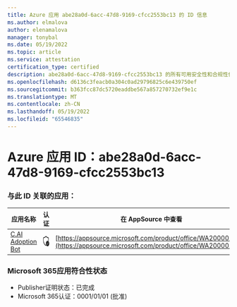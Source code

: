 ```yaml
---
title: Azure 应用 abe28a0d-6acc-47d8-9169-cfcc2553bc13 的 ID 信息
ms.author: elmalova
author: elenamalova
manager: tonybal
ms.date: 05/19/2022
ms.topic: article
ms.service: attestation
certification_type: certified
description: abe28a0d-6acc-47d8-9169-cfcc2553bc13 的所有可用安全性和合规性信息。
ms.openlocfilehash: d6136c3feacb0a304c0ad29796825c6e439750ef
ms.sourcegitcommit: b363fcc87dc5720eaddbe567a857270732ef9e1c
ms.translationtype: MT
ms.contentlocale: zh-CN
ms.lasthandoff: 05/19/2022
ms.locfileid: "65546835"
---
```

# <a name="azure-app-id-abe28a0d-6acc-47d8-9169-cfcc2553bc13"></a>Azure 应用 ID：abe28a0d-6acc-47d8-9169-cfcc2553bc13


### <a name="apps-associated-with-this-id"></a>与此 ID 关联的应用：
| **应用名称** | **认证** | **在 AppSource 中查看** |
|--------------|---------------|-----------------------|
| [C.AI Adoption Bot](../forward/WA200002633.md) | <img alt="Certified application badge" src="../media/certified-badge.png" height="25" width="25" /> | [https://appsource.microsoft.com/product/office/WA200002633](https://appsource.microsoft.com/product/office/WA200002633) |

### <a name="microsoft-365-app-compliance-status"></a>Microsoft 365应用符合性状态
- Publisher证明状态：已完成
- Microsoft 365认证：0001/01/01 (批准) 
